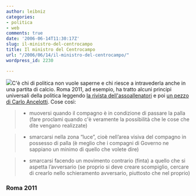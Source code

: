 ```yaml
---
author: leibniz
categories:
- politica
- web
comments: true
date: '2006-06-14T11:30:17Z'
slug: il-ministro-del-centrocampo
title: Il ministro del Centrocampo
url: "/2006/06/14/il-ministro-del-centrocampo/"
wordpress_id: 2230

---
```

![](https://www.sci.utah.edu/~stevec/paint/orange_soccerball.jpg)C'è chi di politica non vuole saperne e chi riesce a intravederla anche in una partita di calcio. Roma 2011, ad esempio, ha tratto alcuni principi universali della politica leggendo [la rivista dell'assoallenatori](https://roma2011.blogosfere.it/2006/06/dai_mondiali_le.html) e poi [un pezzo di Carlo Ancelotti](https://roma2011.blogosfere.it/2006/06/dai_mondiali_le_1.html). Cose così:


> - muoversi quando il compagno è in condizione di passare la palla
(fare proclami quando c'è veramente la possibilità che le cose che dite vengano realizzate)




> - smarcarsi nella zona “luce”, cioè nell’area visiva del compagno in possesso di palla
(è meglio che i compagni di Governo ne sappiano un minimo di quello che volete dire)




> - smarcarsi facendo un movimento contrario (finta) a quello che si aspetta l’avversario
(se proprio si deve creare scompiglio, cercare di crearlo nello schieramento avversario, piuttosto che nel proprio)




### Roma 2011
